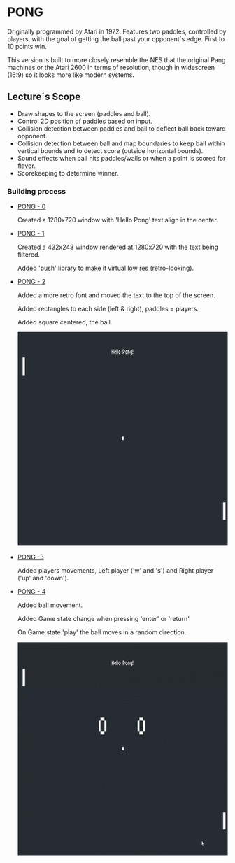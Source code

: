 # PONG

Originally programmed by Atari in 1972. Features two paddles, controlled by players, with the goal of getting the ball past your opponent´s edge.
First to 10 points win.

This version is built to more closely resemble the NES that the original Pang machines or the Atari 2600 in terms of resolution, though in widescreen
(16:9) so it looks more like modern systems.

## Lecture´s Scope

-   Draw shapes to the screen (paddles and ball).
-   Control 2D position of paddles based on input.
-   Collision detection between paddles and ball to deflect ball back toward opponent.
-   Collision detection between ball and map boundaries to keep ball within vertical bounds and to detect score (outside horizontal bounds).
-   Sound effects when ball hits paddles/walls or when a point is scored for flavor.
-   Scorekeeping to determine winner.

### Building process

-   [PONG - 0](pong-0)

    Created a 1280x720 window with 'Hello Pong' text align in the center.

-   [PONG - 1](pong-1)

    Created a 432x243 window rendered at 1280x720 with the text being filtered.

    Added 'push' library to make it virtual low res (retro-looking).

-   [PONG - 2](pong-2)

    Added a more retro font and moved the text to the top of the screen.

    Added rectangles to each side (left & right), paddles = players.

    Added square centered, the ball.

    <img src="./images/pong-2.png" width="894" height="489" />

-   [PONG -3](pong-3)

    Added players movements, Left player ('w' and 's') and Right player ('up' and 'down').

-   [PONG - 4](pong-4)

    Added ball movement.

    Added Game state change when pressing 'enter' or 'return'.

    On Game state 'play' the ball moves in a random direction.

    <img src="./images/pong-4.gif" width="894" height="489" />
